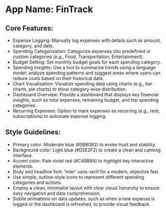 # **App Name**: FinTrack

## Core Features:

- Expense Logging: Manually log expenses with details such as amount, category, and date.
- Spending Categorization: Categorize expenses into predefined or custom categories (e.g., Food, Transportation, Entertainment).
- Budget Setting: Set monthly budget goals for each spending category.
- Spending Insights: Use a tool to summarize trends using a language model: analyze spending patterns and suggest areas where users can reduce costs based on their historical data.
- Chart Visualization: Visualize spending data using charts (e.g., bar charts, pie charts) to show category-wise distribution.
- Dashboard Overview: Provide a dashboard that displays key financial insights, such as total expenses, remaining budget, and top spending categories.
- Recurring Expenses: Option to mark expenses as recurring (e.g., rent, subscriptions) to automate expense logging.

## Style Guidelines:

- Primary color: Moderate blue (#5B80B2) to evoke trust and stability.
- Background color: Light blue (#D2E2F2) to create a clean and calming interface.
- Accent color: Pale violet red (#C45B8A) to highlight key interactive elements.
- Body and headline font: 'Inter' sans-serif for a modern, objective feel.
- Use simple, outline-style icons to represent different spending categories and actions.
- Employ a clean, minimalist layout with clear visual hierarchy to ensure easy navigation and data comprehension.
- Subtle animations on data updates, such as when a new expense is logged or the dashboard is refreshed, to provide visual feedback.